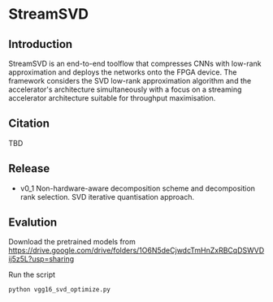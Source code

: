 # StreamSVD
## Introduction
StreamSVD is an end-to-end toolflow that compresses CNNs with low-rank approximation and deploys the networks onto the FPGA device. The framework considers the SVD low-rank approximation algorithm and the accelerator's architecture simultaneously with a focus on a streaming accelerator architecture suitable for throughput maximisation. 
## Citation
TBD
## Release
* v0_1
Non-hardware-aware decomposition scheme and decomposition rank selection. SVD iterative quantisation approach.
## Evalution
Download the pretrained models from https://drive.google.com/drive/folders/1O6N5deCjwdcTmHnZxRBCqDSWVDij5z5L?usp=sharing

Run the script
```
python vgg16_svd_optimize.py
```
